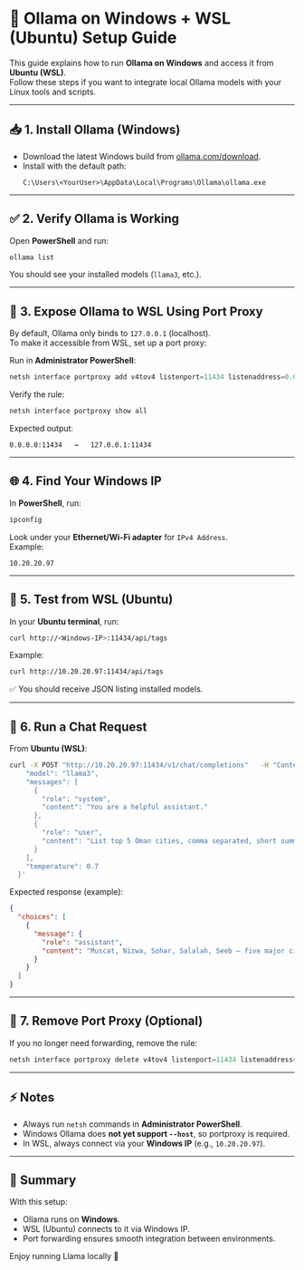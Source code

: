 # 🦙 Ollama on Windows + WSL (Ubuntu) Setup Guide

This guide explains how to run **Ollama on Windows** and access it from **Ubuntu (WSL)**.  
Follow these steps if you want to integrate local Ollama models with your Linux tools and scripts.

---

## 📥 1. Install Ollama (Windows)
- Download the latest Windows build from [ollama.com/download](https://ollama.com/download).
- Install with the default path:
  ```
  C:\Users\<YourUser>\AppData\Local\Programs\Ollama\ollama.exe
  ```

---

## ✅ 2. Verify Ollama is Working
Open **PowerShell** and run:

```powershell
ollama list
```

You should see your installed models (`llama3`, etc.).

---

## 🔄 3. Expose Ollama to WSL Using Port Proxy
By default, Ollama only binds to `127.0.0.1` (localhost).  
To make it accessible from WSL, set up a port proxy:

Run in **Administrator PowerShell**:

```powershell
netsh interface portproxy add v4tov4 listenport=11434 listenaddress=0.0.0.0 connectport=11434 connectaddress=127.0.0.1
```

Verify the rule:

```powershell
netsh interface portproxy show all
```

Expected output:

```
0.0.0.0:11434   →   127.0.0.1:11434
```

---

## 🌐 4. Find Your Windows IP
In **PowerShell**, run:

```powershell
ipconfig
```

Look under your **Ethernet/Wi-Fi adapter** for `IPv4 Address`.  
Example:
```
10.20.20.97
```

---

## 🐧 5. Test from WSL (Ubuntu)
In your **Ubuntu terminal**, run:

```bash
curl http://<Windows-IP>:11434/api/tags
```

Example:

```bash
curl http://10.20.20.97:11434/api/tags
```

✅ You should receive JSON listing installed models.

---

## 💬 6. Run a Chat Request
From **Ubuntu (WSL)**:

```bash
curl -X POST "http://10.20.20.97:11434/v1/chat/completions"   -H "Content-Type: application/json"   -d '{
    "model": "llama3",
    "messages": [
      {
        "role": "system",
        "content": "You are a helpful assistant."
      },
      {
        "role": "user",
        "content": "List top 5 Oman cities, comma separated, short summary please."
      }
    ],
    "temperature": 0.7
  }'
```

Expected response (example):

```json
{
  "choices": [
    {
      "message": {
        "role": "assistant",
        "content": "Muscat, Nizwa, Sohar, Salalah, Seeb — five major cities in Oman known for their history, trade, and culture."
      }
    }
  ]
}
```

---

## 🧹 7. Remove Port Proxy (Optional)
If you no longer need forwarding, remove the rule:

```powershell
netsh interface portproxy delete v4tov4 listenport=11434 listenaddress=0.0.0.0
```

---

## ⚡ Notes
- Always run `netsh` commands in **Administrator PowerShell**.
- Windows Ollama does **not yet support `--host`**, so portproxy is required.
- In WSL, always connect via your **Windows IP** (e.g., `10.20.20.97`).

---

## 🎯 Summary
With this setup:
- Ollama runs on **Windows**.  
- WSL (Ubuntu) connects to it via Windows IP.  
- Port forwarding ensures smooth integration between environments.

Enjoy running Llama locally 🚀
